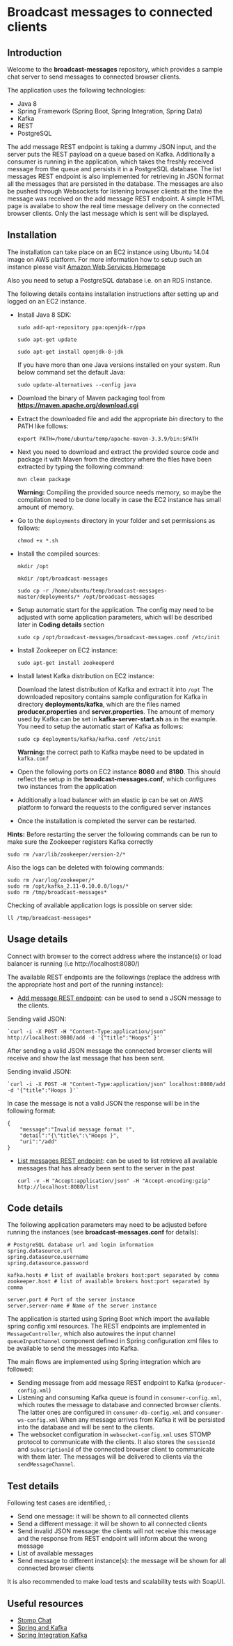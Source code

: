 # Broadcast messages to connected clients


## Introduction

Welcome to the **broadcast-messages** repository, which provides a sample chat server to send messages to connected browser clients.

The application uses the following technologies: 

* Java 8
* Spring Framework (Spring Boot, Spring Integration, Spring Data)
* Kafka
* REST
* PostgreSQL

The add message REST endpoint is taking a dummy JSON input, and the server puts the REST payload on a queue based on Kafka.
Additionally a consumer is running in the application, which takes the freshly received message from the queue and persists it in a PostgreSQL database. 
The list messages REST endpoint is also implemented for retrieving in JSON format all the messages that are persisted in the database.
The messages are also be pushed through Websockets for listening browser clients at the time the message was received 
on the add message REST endpoint.
A simple HTML page is availabe to show the real time message delivery on the connected browser clients. 
Only the last message which is sent will be displayed. 

## Installation

The installation can take place on an EC2 instance using Ubuntu 14.04 image on AWS platform.
For more information how to setup such an instance please visit [Amazon Web Services Homepage]

Also you need to setup a PostgreSQL database i.e. on an RDS instance.

The following details contains installation instructions after setting up and logged on an EC2 instance.

* Install Java 8 SDK:

    `sudo add-apt-repository ppa:openjdk-r/ppa`
    
    `sudo apt-get update`
    
    `sudo apt-get install openjdk-8-jdk`
    
     If you have more than one Java versions installed on your system. Run below command set the default Java:
     
    `sudo update-alternatives --config java`

* Download the binary of Maven packaging tool from **https://maven.apache.org/download.cgi**
* Extract the downloaded file and add the appropriate _bin_ directory to the PATH like follows:

    `export PATH=/home/ubuntu/temp/apache-maven-3.3.9/bin:$PATH`

* Next you need to download and extract the provided source code and
package it with Maven from the directory where the files have been extracted by
typing the following command:

    `mvn clean package`
    
    **Warning:** Compiling the provided source needs memory, so maybe the compilation need to be done locally
    in case the EC2 instance has small amount of memory.

* Go to the `deployments` directory in your folder and set permissions as follows:

    `chmod +x *.sh`

* Install the compiled sources:

    `mkdir /opt`
    
    `mkdir /opt/broadcast-messages`
    
    `sudo cp -r /home/ubuntu/temp/broadcast-messages-master/deployments/* /opt/broadcast-messages`

* Setup automatic start for the application. The config may need to be adjusted with some application parameters, 
which will be described later in **Coding details** section

    `sudo cp /opt/broadcast-messages/broadcast-messages.conf /etc/init`    

* Install Zookeeper on EC2 instance:

    `sudo apt-get install zookeeperd`
    
* Install latest Kafka distribution on EC2 instance:
    
    Download the latest distribution of Kafka and extract it into `/opt`
    The downloaded repository contains sample configuration for Kafka in directory **deployments/kafka**,
    which are the files named **producer.properties** and **server.properties**.
    The amount of memory used by Kafka can be set in **kafka-server-start.sh** as in the example.
    You need to setup the automatic start of Kafka as follows:
    
    `sudo cp deployments/kafka/kafka.conf /etc/init`
    
    **Warning:** the correct path to Kafka maybe need to be updated in `kafka.conf`

* Open the following ports on EC2 instance **8080** and **8180**. This should reflect the setup in the **broadcast-messages.conf**, which
 configures two instances from the application

* Additionally a load balancer with an elastic ip can be set on AWS platform to forward the requests to the configured server instances
    
* Once the installation is completed the server can be restarted.
    

**Hints:** Before restarting the server the following commands can be run to make sure the Zookeeper registers Kafka correctly

    sudo rm /var/lib/zookeeper/version-2/*
     
Also the logs can be deleted with folowing commands:

    sudo rm /var/log/zookeeper/*
    sudo rm /opt/kafka_2.11-0.10.0.0/logs/*
    sudo rm /tmp/broadcast-messages*

Checking of available application logs is possible on server side:

    ll /tmp/broadcast-messages*     
     
## Usage details     
     
Connect with browser to the correct address where the instance(s) or load balancer is running (i.e http://localhost:8080/)
     
The available REST endpoints are the followings (replace the address with the appropriate host and port of the running instance):

* [Add message REST endpoint]: can be used to send a JSON message to the clients.

Sending valid JSON:

    `curl -i -X POST -H "Content-Type:application/json" http://localhost:8080/add -d '{"title":"Hoops" }'`

After sending a valid JSON message the connected browser clients will receive and show the last message that has been sent.
    
Sending invalid JSON:

    `curl -i -X POST -H "Content-Type:application/json" localhost:8080/add -d '{"title":"Hoops }'`

In case the message is not a valid JSON the response will be in the following format:
   
    {
        "message":"Invalid message format !",
        "detail":"{\"title\":\"Hoops }",
        "uri":"/add"
    }

* [List messages REST endpoint]: can be used to list retrieve all available messages that has already been sent to the server in the past     

    `curl -v -H "Accept:application/json" -H "Accept-encoding:gzip" http://localhost:8080/list`


[Add message REST endpoint]: http://localhost:8080/add
[List messages REST endpoint]: http://localhost:8080/list
[Amazon Web Services Homepage]: http://aws.amazon.com

## Code details

The following application parameters may need to be adjusted before running the instances (see **broadcast-messages.conf** for details):
    
    # PostgreSQL database url and login information
    spring.datasource.url  
    spring.datasource.username
    spring.datasource.password

    kafka.hosts # list of available brokers host:port separated by comma 
    zookeeper.host # list of available brokers host:port separated by comma

    server.port # Port of the server instance
    server.server-name # Name of the server instance

The application is started using Spring Boot which import the available spring config xml resources.
The REST endpoints are implemented in `MessageController`, which also autowires the input channel `queueInputChannel` component defined
in Spring configuration xml files to be available to send the messages into Kafka. 

The main flows are implemented using Spring integration which are followed:

* Sending message from add message REST endpoint to Kafka (`producer-config.xml`)
* Listening and consuming Kafka queue is found in `consumer-config.xml`, which routes the message to database and connected browser clients.
The latter ones are configured in  `consumer-db-config.xml` and `consumer-ws-config.xml`
When any message arrives from Kafka it will be persisted into the database and will be sent to the clients.
* The websocket configuration in `websocket-config.xml` uses STOMP protocol to communicate with the clients. 
It also stores the `sessionId` and `subscriptionId` of the connected browser client to communicate with them later.
The messages will be delivered to clients via the `sendMessageChannel`.

## Test details

Following test cases are identified, :
* Send one message: it will be shown to all connected clients
* Send a different message: it will be shown to all connected clients
* Send invalid JSON message: the clients will not receive this message and the response 
from REST endpoint will inform about the wrong message  
* List of available messages
* Send message to different instance(s): the message will be shown for all connected browser clients 

It is also recommended to make load tests and scalability tests with SoapUI. 

## Useful resources

* [Stomp Chat]
* [Spring and Kafka]
* [Spring Integration Kafka]

[Stomp Chat]: https://github.com/spring-projects/spring-integration-samples/tree/master/applications/stomp-chat
[Spring and Kafka]: https://github.com/joshlong/spring-and-kafka
[Spring Integration Kafka]: https://github.com/spring-projects/spring-integration-kafka


